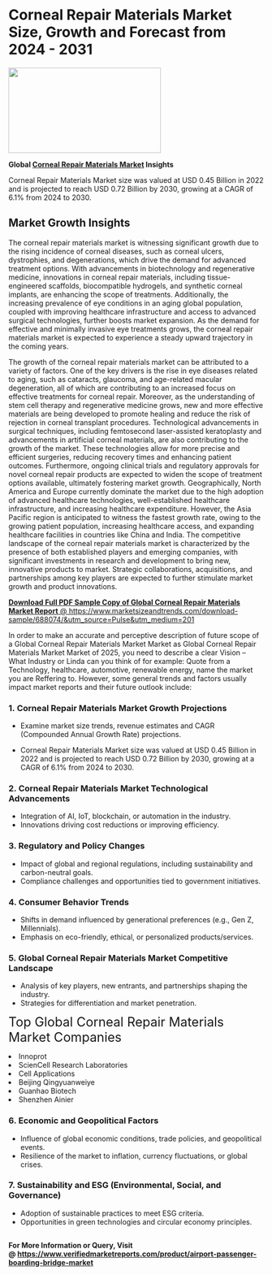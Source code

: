 <H1>Corneal Repair Materials Market Size, Growth and Forecast from 2024 - 2031</H1><img class="aligncenter size-medium wp-image-584254" src="https://thirdeyenews.in/wp-content/uploads/2024/09/Global-Market-Research-300x168.jpeg" alt="" width="300" height="168" /><p><strong>Global&nbsp;<a href="https://www.marketsizeandtrends.com/download-sample/688074/&amp;utm_source=Pulse&amp;utm_medium=201">Corneal Repair Materials Market</a> Insights</strong></p><p>Corneal Repair Materials Market size was valued at USD 0.45 Billion in 2022 and is projected to reach USD 0.72 Billion by 2030, growing at a CAGR of 6.1% from 2024 to 2030.</p><p><h2>Market Growth Insights</h2> The corneal repair materials market is witnessing significant growth due to the rising incidence of corneal diseases, such as corneal ulcers, dystrophies, and degenerations, which drive the demand for advanced treatment options. With advancements in biotechnology and regenerative medicine, innovations in corneal repair materials, including tissue-engineered scaffolds, biocompatible hydrogels, and synthetic corneal implants, are enhancing the scope of treatments. Additionally, the increasing prevalence of eye conditions in an aging global population, coupled with improving healthcare infrastructure and access to advanced surgical technologies, further boosts market expansion. As the demand for effective and minimally invasive eye treatments grows, the corneal repair materials market is expected to experience a steady upward trajectory in the coming years. <a href="#"></a> <p>The growth of the corneal repair materials market can be attributed to a variety of factors. One of the key drivers is the rise in eye diseases related to aging, such as cataracts, glaucoma, and age-related macular degeneration, all of which are contributing to an increased focus on effective treatments for corneal repair. Moreover, as the understanding of stem cell therapy and regenerative medicine grows, new and more effective materials are being developed to promote healing and reduce the risk of rejection in corneal transplant procedures. Technological advancements in surgical techniques, including femtosecond laser-assisted keratoplasty and advancements in artificial corneal materials, are also contributing to the growth of the market. These technologies allow for more precise and efficient surgeries, reducing recovery times and enhancing patient outcomes. Furthermore, ongoing clinical trials and regulatory approvals for novel corneal repair products are expected to widen the scope of treatment options available, ultimately fostering market growth. Geographically, North America and Europe currently dominate the market due to the high adoption of advanced healthcare technologies, well-established healthcare infrastructure, and increasing healthcare expenditure. However, the Asia Pacific region is anticipated to witness the fastest growth rate, owing to the growing patient population, increasing healthcare access, and expanding healthcare facilities in countries like China and India. The competitive landscape of the corneal repair materials market is characterized by the presence of both established players and emerging companies, with significant investments in research and development to bring new, innovative products to market. Strategic collaborations, acquisitions, and partnerships among key players are expected to further stimulate market growth and product innovations. <a href="#"></p><p><span class=""><strong>Download Full PDF Sample Copy of Global Corneal Repair Materials Market Report</strong> @ <a href="https://www.marketsizeandtrends.com/download-sample/688074/&amp;utm_source=Pulse&amp;utm_medium=201" target="_blank">https://www.marketsizeandtrends.com/download-sample/688074/&amp;utm_source=Pulse&amp;utm_medium=201</a></span></p><p>In order to make an accurate and perceptive description of future scope of a Global&nbsp;Corneal Repair Materials Market Market as Global&nbsp;Corneal Repair Materials Market Market of 2025, you need to describe a clear Vision &ndash; What Industry or Linda can you think of for example: Quote from a Technology, healthcare, automotive, renewable energy, name the market you are Reffering to. However, some general trends and factors usually impact market reports and their future outlook include:</p><h3>1.&nbsp;<strong>Corneal Repair Materials Market Growth Projections</strong></h3><ul><li>Examine market size trends, revenue estimates and CAGR (Compounded Annual Growth Rate) projections.</li><li><p>Corneal Repair Materials Market size was valued at USD 0.45 Billion in 2022 and is projected to reach USD 0.72 Billion by 2030, growing at a CAGR of 6.1% from 2024 to 2030.</p></li></ul><h3>2.&nbsp;<strong>Corneal Repair Materials Market Technological Advancements</strong></h3><ul><li>Integration of AI, IoT, blockchain, or automation in the industry.</li><li>Innovations driving cost reductions or improving efficiency.</li></ul><h3>3.&nbsp;<strong>Regulatory and Policy Changes</strong></h3><ul><li>Impact of global and regional regulations, including sustainability and carbon-neutral goals.</li><li>Compliance challenges and opportunities tied to government initiatives.</li></ul><h3>4.&nbsp;<strong>Consumer Behavior Trends</strong></h3><ul><li>Shifts in demand influenced by generational preferences (e.g., Gen Z, Millennials).</li><li>Emphasis on eco-friendly, ethical, or personalized products/services.</li></ul><h3>5.&nbsp;<strong>Global Corneal Repair Materials Market Competitive Landscape</strong></h3><ul><li>Analysis of key players, new entrants, and partnerships shaping the industry.</li><li>Strategies for differentiation and market penetration.</li></ul><p data-pm-slice="1 1 []"><span style="color: inherit; font-family: inherit; font-size: 25px;">Top Global Corneal Repair Materials Market Companies</span></p><div class="" data-test-id=""><p><li>Innoprot</li><li> ScienCell Research Laboratories</li><li> Cell Applications</li><li> Beijing Qingyuanweiye</li><li> Guanhao Biotech</li><li> Shenzhen Ainier</li></p></div><h3>6.&nbsp;<strong>Economic and Geopolitical Factors</strong></h3><ul><li>Influence of global economic conditions, trade policies, and geopolitical events.</li><li>Resilience of the market to inflation, currency fluctuations, or global crises.</li></ul><h3>7.&nbsp;<strong>Sustainability and ESG (Environmental, Social, and Governance)</strong></h3><ul><li>Adoption of sustainable practices to meet ESG criteria.</li><li>Opportunities in green technologies and circular economy principles.</li></ul><h2><strong style="font-size: 14px;">For More Information or Query, Visit @&nbsp;</strong><a style="background-color: #ffffff; font-size: 14px;" href="https://www.marketsizeandtrends.com/report/corneal-repair-materials-market/" target="_blank">https://www.verifiedmarketreports.com/product/airport-passenger-boarding-bridge-market</a></h2>

